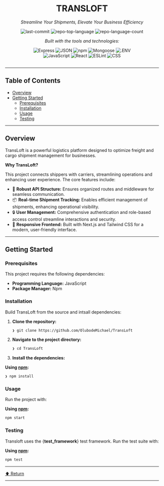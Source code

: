 <div id="top">

<!-- HEADER STYLE: CLASSIC -->
<div align="center">


# TRANSLOFT

<em>Streamline Your Shipments, Elevate Your Business Efficiency</em>

<!-- BADGES -->
<img src="https://img.shields.io/github/last-commit/OlubodeMichael/TransLoft?style=flat&logo=git&logoColor=white&color=0080ff" alt="last-commit">
<img src="https://img.shields.io/github/languages/top/OlubodeMichael/TransLoft?style=flat&color=0080ff" alt="repo-top-language">
<img src="https://img.shields.io/github/languages/count/OlubodeMichael/TransLoft?style=flat&color=0080ff" alt="repo-language-count">

<em>Built with the tools and technologies:</em>

<img src="https://img.shields.io/badge/Express-000000.svg?style=flat&logo=Express&logoColor=white" alt="Express">
<img src="https://img.shields.io/badge/JSON-000000.svg?style=flat&logo=JSON&logoColor=white" alt="JSON">
<img src="https://img.shields.io/badge/npm-CB3837.svg?style=flat&logo=npm&logoColor=white" alt="npm">
<img src="https://img.shields.io/badge/Mongoose-F04D35.svg?style=flat&logo=Mongoose&logoColor=white" alt="Mongoose">
<img src="https://img.shields.io/badge/.ENV-ECD53F.svg?style=flat&logo=dotenv&logoColor=black" alt=".ENV">
<br>
<img src="https://img.shields.io/badge/JavaScript-F7DF1E.svg?style=flat&logo=JavaScript&logoColor=black" alt="JavaScript">
<img src="https://img.shields.io/badge/React-61DAFB.svg?style=flat&logo=React&logoColor=black" alt="React">
<img src="https://img.shields.io/badge/ESLint-4B32C3.svg?style=flat&logo=ESLint&logoColor=white" alt="ESLint">
<img src="https://img.shields.io/badge/CSS-663399.svg?style=flat&logo=CSS&logoColor=white" alt="CSS">

</div>
<br>

---

## Table of Contents

- [Overview](#overview)
- [Getting Started](#getting-started)
    - [Prerequisites](#prerequisites)
    - [Installation](#installation)
    - [Usage](#usage)
    - [Testing](#testing)

---

## Overview

TransLoft is a powerful logistics platform designed to optimize freight and cargo shipment management for businesses. 

**Why TransLoft?**

This project connects shippers with carriers, streamlining operations and enhancing user experience. The core features include:

- 🚀 **Robust API Structure:** Ensures organized routes and middleware for seamless communication.
- 📦 **Real-time Shipment Tracking:** Enables efficient management of shipments, enhancing operational visibility.
- 🔒 **User Management:** Comprehensive authentication and role-based access control streamline interactions and security.
- 🎨 **Responsive Frontend:** Built with Next.js and Tailwind CSS for a modern, user-friendly interface.

---

## Getting Started

### Prerequisites

This project requires the following dependencies:

- **Programming Language:** JavaScript
- **Package Manager:** Npm

### Installation

Build TransLoft from the source and intsall dependencies:

1. **Clone the repository:**

    ```sh
    ❯ git clone https://github.com/OlubodeMichael/TransLoft
    ```

2. **Navigate to the project directory:**

    ```sh
    ❯ cd TransLoft
    ```

3. **Install the dependencies:**

**Using [npm](https://www.npmjs.com/):**

```sh
❯ npm install
```

### Usage

Run the project with:

**Using [npm](https://www.npmjs.com/):**

```sh
npm start
```

### Testing

Transloft uses the {__test_framework__} test framework. Run the test suite with:

**Using [npm](https://www.npmjs.com/):**

```sh
npm test
```

---

<div align="left"><a href="#top">⬆ Return</a></div>

---
